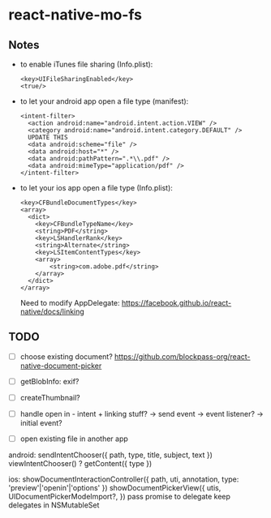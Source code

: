 # react-native-mo-fs

## Notes

- to enable iTunes file sharing (Info.plist):
  ```
  <key>UIFileSharingEnabled</key>
  <true/>
  ```

- to let your android app open a file type (manifest):
  ```
  <intent-filter>
    <action android:name="android.intent.action.VIEW" />
    <category android:name="android.intent.category.DEFAULT" />
    UPDATE THIS
    <data android:scheme="file" />
    <data android:host="*" />
    <data android:pathPattern=".*\\.pdf" />
    <data android:mimeType="application/pdf" />
  </intent-filter>
  ```

- to let your ios app open a file type (Info.plist):
  ```
  <key>CFBundleDocumentTypes</key>
  <array>
    <dict>
      <key>CFBundleTypeName</key>
      <string>PDF</string>
      <key>LSHandlerRank</key>
      <string>Alternate</string>
      <key>LSItemContentTypes</key>
      <array>
          <string>com.adobe.pdf</string>
      </array>
    </dict>
  </array>
  ```
  Need to modify AppDelegate: https://facebook.github.io/react-native/docs/linking

## TODO

- [ ] choose existing document?
  https://github.com/blockpass-org/react-native-document-picker

- [ ] getBlobInfo: exif?

- [ ] createThumbnail?

- [ ] handle open in - intent + linking stuff?
  -> send event
  -> event listener?
  -> initial event?

- [ ] open existing file in another app


android:
sendIntentChooser({ path, type, title, subject, text })
viewIntentChooser() ?
getContent({ type })



ios:
showDocumentInteractionController({ path, uti, annotation, type: 'preview'|'openin'|'options' })
showDocumentPickerView({ utis, UIDocumentPickerModeImport?,  })
pass promise to delegate
keep delegates in NSMutableSet
